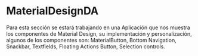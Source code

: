 # MaterialDesignDA
Para esta sección se estará trabajando en una Aplicación que nos muestra los componentes de Material Design, su implementación y personalización, algunos de los componentes son: MaterialButton, Bottom Navigation, Snackbar, Textfields, Floating Actions Button, Selection controls.
